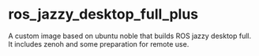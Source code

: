 # ros_jazzy_desktop_full_plus
A custom image based on ubuntu noble that builds ROS jazzy desktop full. It includes zenoh and some preparation for remote use. 
